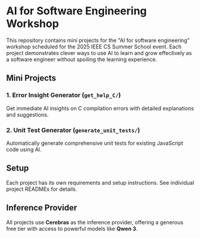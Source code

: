 # AI for Software Engineering Workshop

This repository contains mini projects for the "AI for software engineering" workshop scheduled for the 2025 IEEE CS Summer School event. Each project demonstrates clever ways to use AI to learn and grow effectively as a software engineer without spoiling the learning experience.

## Mini Projects

### 1. **Error Insight Generator** (`get_help_C/`)
Get immediate AI insights on C compilation errors with detailed explanations and suggestions.

### 2. **Unit Test Generator** (`generate_unit_tests/`)  
Automatically generate comprehensive unit tests for existing JavaScript code using AI.

## Setup

Each project has its own requirements and setup instructions. See individual project READMEs for details.

## Inference Provider

All projects use **Cerebras** as the inference provider, offering a generous free tier with access to powerful models like **Qwen 3**.
